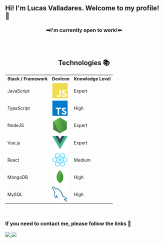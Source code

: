 ## Hi! I'm Lucas Valladares. Welcome to my profile! 📌

<div style="display: inline_block;" align="center">
  <h3>➡I'm currently open to work!⬅</h3>
</div>

<br>

<!-- <div style="display: inline_block;" align="center">
  <a href="https://github.com/lucasnwvalladares">
  <img height="180em" src="https://github-readme-stats.vercel.app/api?username=lucasnwvalladares&show_icons=true&theme=tokyonight&include_all_commits=true&count_private=true"/>
  <img height="180em" src="https://github-readme-stats.vercel.app/api/top-langs/?username=lucasnwvalladares&layout=compact&langs_count=6&theme=tokyonight"/>
</div> -->

<br>

<div style="display: inline_block;" align="center">
  <h2>Technologies 📚</h2>
  <table>
    <tr>
      <th>Stack / Framework</th>
      <th>DevIcon</th>
      <th>Knowledge Level</th>
    </tr>
    <tr>
      <td>JavaScript</td>
      <td><img align="center" alt="Js" height="50" width="50" src="https://raw.githubusercontent.com/devicons/devicon/master/icons/javascript/javascript-plain.svg"></td>
      <td>Expert</td>
    </tr>
    <tr>
      <td>TypeScript</td>
      <td><img align="center" alt="TypeScript" height="50" width="50" src="https://github.com/devicons/devicon/blob/master/icons/typescript/typescript-plain.svg"></td>
      <td>High</td>
    </tr>
    <tr>
      <td>NodeJS</td>
      <td><img align="center" alt="Node.js" height="50" width="50" src="https://github.com/devicons/devicon/blob/master/icons/nodejs/nodejs-original.svg"></td>
      <td>Expert</td>
    </tr>
    <tr>
      <td>Vue.js</td>
      <td><img align="center" alt="Vue.js" height="50" width="50" src="https://github.com/devicons/devicon/blob/master/icons/vuejs/vuejs-original.svg"></td>
      <td>Expert</td>
    </tr>
    <tr>
      <td>React</td>
      <td><img align="center" alt="React" height="50" width="50" src="https://github.com/devicons/devicon/blob/master/icons/react/react-original.svg"></td>
      <td>Medium</td>
    </tr>
    <tr>
      <td>MongoDB</td>
      <td><img align="center" alt="MongoDB" height="50" width="50" src="https://github.com/devicons/devicon/blob/master/icons/mongodb/mongodb-original.svg"></td>
      <td>High</td>
    </tr>
    <tr>
      <td>MySQL</td>
      <td><img align="center" alt="MongoDB" height="50" width="50" src="https://github.com/devicons/devicon/blob/master/icons/mysql/mysql-original.svg"></td>
      <td>High</td>
    </tr>
  </table>
</div>

<br>

### If you need to contact me, please follow the links 📩

<div> 
  <a 
    href="https://www.linkedin.com/in/lucas-valladares/" 
    target="_blank"
  >
    <img src="https://img.shields.io/badge/-LinkedIn-%230077B5?style=for-the-badge&logo=linkedin&logoColor=white" target="_blank">
  </a>
  <a href="mailto:lucasnwvalladares@gmail.com">
    <img src="https://img.shields.io/badge/-Gmail-%23333?style=for-the-badge&logo=gmail&logoColor=white" target="_blank">
  </a>
</div>
